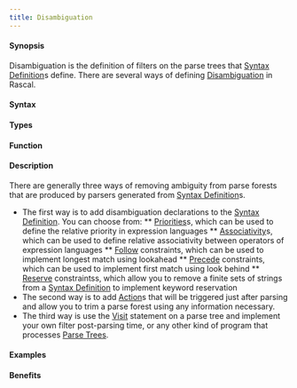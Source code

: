```yaml
---
title: Disambiguation
---
```


#### Synopsis

Disambiguation is the definition of filters on the parse trees that [Syntax Definition](/Rascal/Declarations/SyntaxDefinition)s define. 
There are several ways of defining [Disambiguation](/Rascal/Declarations/SyntaxDefinition/Disambiguation) in Rascal.

#### Syntax

#### Types

#### Function

#### Description

There are generally three ways of removing ambiguity from parse forests that are produced by parsers generated from [Syntax Definition](/Rascal/Declarations/SyntaxDefinition)s.

*  The first way is to add disambiguation declarations to the [Syntax Definition](/Rascal/Declarations/SyntaxDefinition). You can choose from:
   **  [Priorities](/Rascal/Declarations/SyntaxDefinition/Disambiguation/Priority)s, which can be used to define the relative priority in expression languages
   **  [Associativity](/Rascal/Declarations/SyntaxDefinition/Disambiguation/Associativity)s, which can be used to define relative associativity between operators of 
       expression languages
   **  [Follow](/Rascal/Declarations/SyntaxDefinition/Disambiguation/Follow) constraints, which can be used to implement longest match using lookahead
   **  [Precede](/Rascal/Declarations/SyntaxDefinition/Disambiguation/Precede) constraints, which can be used to implement first match using look behind
   **  [Reserve](/Rascal/Declarations/SyntaxDefinition/Disambiguation/Reserve) constraintss, which allow you to remove a finite sets of strings from a [Syntax Definition](/Rascal/Declarations/SyntaxDefinition)
       to implement keyword reservation
*  The second way is to add [Action](/Rascal/Declarations/SyntaxDefinition/Action)s that will be triggered just after parsing and allow you to trim a parse forest 
   using any information necessary.
*  The third way is use the [Visit](/Rascal/Statements/Visit) statement on a parse tree and implement your own filter post-parsing time, 
   or any other kind of program that processes [Parse Trees](/Rascal/Declarations/SyntaxDefinition/ParseTrees).

#### Examples

#### Benefits


